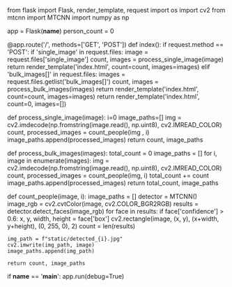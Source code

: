 from flask import Flask, render_template, request
import os
import cv2
from mtcnn import MTCNN
import numpy as np

app = Flask(__name__)
person_count = 0


@app.route('/', methods=['GET', 'POST'])
def index():
    if request.method == 'POST':
        if 'single_image' in request.files:
            image = request.files['single_image']
            count, images = process_single_image(image)
            return render_template('index.html', count=count, images=images)
        elif 'bulk_images[]' in request.files:
            images = request.files.getlist('bulk_images[]')
            count, images = process_bulk_images(images)
            return render_template('index.html', count=count, images=images)
    return render_template('index.html', count=0, images=[])


def process_single_image(image):
    i=0
    image_paths=[]
    img = cv2.imdecode(np.fromstring(image.read(), np.uint8), cv2.IMREAD_COLOR)
    count, processed_images = count_people(img , i)
    image_paths.append(processed_images)
    return count, image_paths


def process_bulk_images(images):
    total_count = 0
    image_paths = []
    for i, image in enumerate(images):
        img = cv2.imdecode(np.fromstring(image.read(), np.uint8), cv2.IMREAD_COLOR)
        count, processed_images = count_people(img, i)
        total_count += count
        image_paths.append(processed_images)
    return total_count, image_paths


def count_people(image, i):
    image_paths = []
    detector = MTCNN()
    image_rgb = cv2.cvtColor(image, cv2.COLOR_BGR2RGB)
    results = detector.detect_faces(image_rgb)
    for face in results:
        if face['confidence'] > 0.6:
            x, y, width, height = face['box']
            cv2.rectangle(image, (x, y), (x+width, y+height), (0, 255, 0), 2)
    count = len(results)
    
    img_path = f"static/detected_{i}.jpg"
    cv2.imwrite(img_path, image)
    image_paths.append(img_path)
    
    return count, image_paths


if __name__ == '__main__':
    app.run(debug=True)
